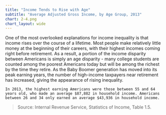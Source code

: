 ```yaml
---
title: "Income Tends to Rise with Age"
subtitle: "Average Adjusted Gross Income, by Age Group, 2013"
chart: 2-4.png
chart_layout: wide
---
```

One of the most overlooked explanations for income inequality is that income rises over the course of a lifetime. Most people make relatively little money at the beginning of their careers, with their highest incomes coming right before retirement. As a result, a portion of the income disparity between Americans is simply an age disparity - many college students are counted among the poorest Americans today but will be among the richest by the time they retire. As the Baby Boomer generation has moved into its peak earning years, the number of high-income taxpayers near retirement has increased, giving the appearance of rising inequality.						
```
In 2013, the highest earning Americans were those between 55 and 64 years old, who made an average $87,882 in household income. Americans between 26 and 34 only earned an average $43,936 in household income.						
```

> Source: Internal Revenue Service, Statistics of Income, Table 1.5.
